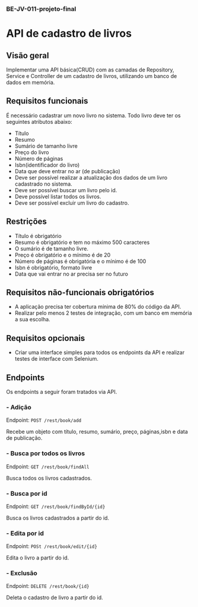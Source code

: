 ### BE-JV-011-projeto-final
# API de cadastro de livros

## Visão geral
Implementar uma API básica(CRUD) com as camadas de Repository, Service e Controller de um cadastro de livros, utilizando um banco de dados em memória.

## Requisitos funcionais
É necessário cadastrar um novo livro no sistema. Todo livro deve ter os seguintes atributos abaixo:

- Título
- Resumo
- Sumário de tamanho livre
- Preço do livro
- Número de páginas
- Isbn(identificador do livro)
- Data que deve entrar no ar (de publicação)
- Deve ser possível realizar a atualização dos dados de um livro cadastrado no sistema. 
- Deve ser possível buscar um livro pelo id. 
- Deve possível listar todos os livros. 
- Deve ser possível excluir um livro do cadastro.

## Restrições

- Título é obrigatório 
- Resumo é obrigatório e tem no máximo 500 caracteres 
- O sumário é de tamanho livre. 
- Preço é obrigatório e o mínimo é de 20 
- Número de páginas é obrigatória e o mínimo é de 100 
- Isbn é obrigatório, formato livre 
- Data que vai entrar no ar precisa ser no futuro

## Requisitos não-funcionais obrigatórios
- A aplicação precisa ter cobertura mínima de 80% do código da API. 
- Realizar pelo menos 2 testes de integração, com um banco em memória a sua escolha.

## Requisitos opcionais
- Criar uma interface simples para todos os endpoints da API e realizar testes de interface com Selenium.


## Endpoints
Os endpoints  a seguir foram tratados via API.

### - Adição
Endpoint: `POST /rest/book/add`

Recebe um objeto com título, resumo, sumário, preço, páginas,isbn e data de publicação.

### - Busca por todos os livros

Endpoint: `GET /rest/book/findAll`

Busca todos os livros cadastrados.

### - Busca por id

Endpoint: `GET /rest/book/findById/{id}`

Busca os livros cadastrados a partir do id.

### - Edita  por id

Endpoint: `POSt /rest/book/edit/{id}`

Edita o livro a partir do id.

### - Exclusão
Endpoint: `DELETE /rest/book/{id}`

Deleta o cadastro de livro a partir do id.
